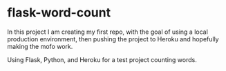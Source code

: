 flask-word-count
================
In this project I am creating my first repo, with the goal of using a local production environment, then pushing the project to Heroku and hopefully making the mofo work.

Using Flask, Python, and Heroku for a test project counting words.
